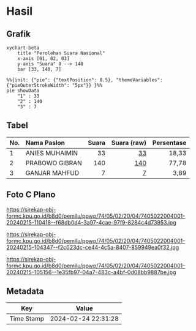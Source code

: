 # Hasil

## Grafik

```mermaid
xychart-beta
    title "Perolehan Suara Nasional"
    x-axis [01, 02, 03]
    y-axis "Suara" 0 --> 140
    bar [33, 140, 7]
```

```mermaid
%%{init: {"pie": {"textPosition": 0.5}, "themeVariables": {"pieOuterStrokeWidth": "5px"}} }%%
pie showData
    "1" : 33
    "2" : 140
    "3" : 7
```

## Tabel

| No. | Nama Paslon    | Suara | Suara (raw) | Persentase |
|:--- |:-------------- | -----:| -----------:| ----------:|
| 1   | ANIES MUHAIMIN | 33    | [33][p-1]   | 18,33      |
| 2   | PRABOWO GIBRAN | 140   | [140][p-2]  | 77,78      |
| 3   | GANJAR MAHFUD  | 7     | [7][p-3]    | 3,89       |


[p-1]: https://github.com/gigit-pemilu/pemilu-2024/blob/main/pilpres/hitung-suara/sub/74-sulawesi-tenggara/sub/05-konawe-selatan/sub/02-angata/sub/2004-lamoen/sub/001-tps/sub/paslon-1.txt
[p-2]: https://github.com/gigit-pemilu/pemilu-2024/blob/main/pilpres/hitung-suara/sub/74-sulawesi-tenggara/sub/05-konawe-selatan/sub/02-angata/sub/2004-lamoen/sub/001-tps/sub/paslon-2.txt
[p-3]: https://github.com/gigit-pemilu/pemilu-2024/blob/main/pilpres/hitung-suara/sub/74-sulawesi-tenggara/sub/05-konawe-selatan/sub/02-angata/sub/2004-lamoen/sub/001-tps/sub/paslon-3.txt

## Foto C Plano

https://sirekap-obj-formc.kpu.go.id/b8d0/pemilu/ppwp/74/05/02/20/04/7405022004001-20240215-110418--f68db0d4-3a97-4cae-97f9-8284c4d73953.jpg

https://sirekap-obj-formc.kpu.go.id/b8d0/pemilu/ppwp/74/05/02/20/04/7405022004001-20240215-104347--f2c023dc-ce44-4c5a-8407-859949ea0f32.jpg

https://sirekap-obj-formc.kpu.go.id/b8d0/pemilu/ppwp/74/05/02/20/04/7405022004001-20240215-105156--1e35fb97-04a7-483c-a4bf-0d08bb9887be.jpg


## Metadata

| Key        | Value               |
| ---------- | ------------------- |
| Time Stamp | 2024-02-24 22:31:28 |



